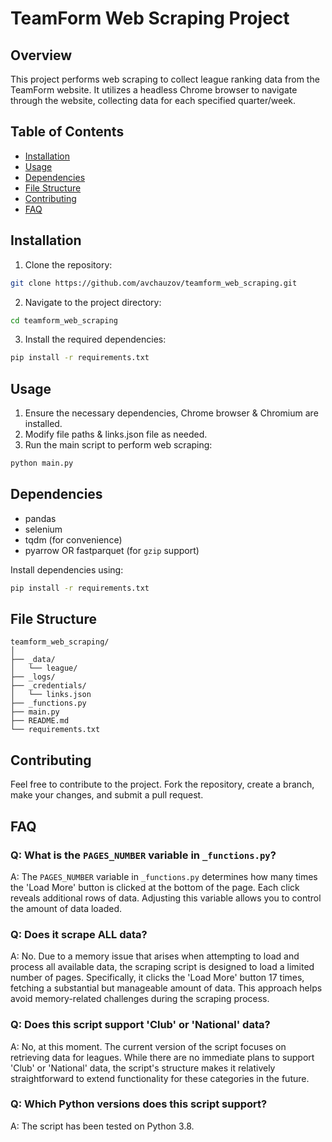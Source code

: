 # TeamForm Web Scraping Project

## Overview

This project performs web scraping to collect league ranking data from the TeamForm website. It utilizes a headless Chrome browser to navigate through the website, collecting data for each specified quarter/week.

## Table of Contents

- [Installation](#installation)
- [Usage](#usage)
- [Dependencies](#dependencies)
- [File Structure](#file-structure)
- [Contributing](#contributing)
- [FAQ](#faq)

## Installation

1. Clone the repository:

```bash
git clone https://github.com/avchauzov/teamform_web_scraping.git
```

2. Navigate to the project directory:

```bash
cd teamform_web_scraping
```

3. Install the required dependencies:

```bash
pip install -r requirements.txt
```

## Usage

1. Ensure the necessary dependencies, Chrome browser & Chromium are installed.
2. Modify file paths & links.json file as needed.
3. Run the main script to perform web scraping:

```bash
python main.py
```

## Dependencies

- pandas
- selenium
- tqdm (for convenience)
- pyarrow OR fastparquet (for ```gzip``` support)

Install dependencies using:

```bash
pip install -r requirements.txt
```

## File Structure

```plaintext
teamform_web_scraping/
│
├── _data/
│   └── league/
├── _logs/
├── _credentials/
│   └── links.json
├── _functions.py
├── main.py
├── README.md
└── requirements.txt
```

## Contributing

Feel free to contribute to the project. Fork the repository, create a branch, make your changes, and submit a pull request.

## FAQ

### Q: What is the `PAGES_NUMBER` variable in `_functions.py`?

A: The `PAGES_NUMBER` variable in `_functions.py` determines how many times the 'Load More' button is clicked at the bottom of the page. Each click reveals additional rows of data. Adjusting this variable allows you to control the amount of data loaded.

### Q: Does it scrape ALL data?

A: No. Due to a memory issue that arises when attempting to load and process all available data, the scraping script is designed to load a limited number of pages. Specifically, it clicks the 'Load More' button 17 times, fetching a substantial but manageable amount of data. This approach helps avoid memory-related challenges during
the scraping process.

### Q: Does this script support 'Club' or 'National' data?

A: No, at this moment. The current version of the script focuses on retrieving data for leagues. While there are no immediate plans to support 'Club' or 'National' data, the script's structure makes it relatively straightforward to extend functionality for these categories in the future.

### Q: Which Python versions does this script support?

A: The script has been tested on Python 3.8.
